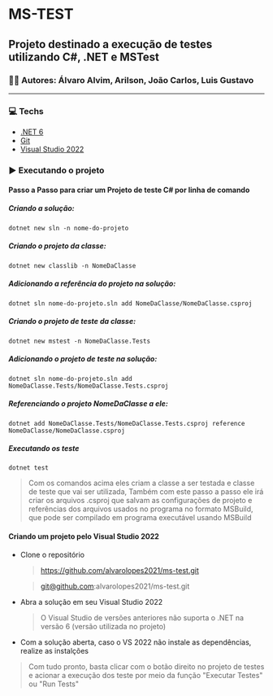 # MS-TEST

## Projeto destinado a execução de testes utilizando C#, .NET e MSTest

### 👨‍💻 Autores: Álvaro Alvim, Arilson, João Carlos, Luis Gustavo

______

### 💻 Techs
 * [.NET 6](https://dotnet.microsoft.com/en-us/)
 * [Git](https://git-scm.com/)
 * [Visual Studio 2022](https://visualstudio.microsoft.com/pt-br/vs/)

### ▶ Executando o projeto

####  Passo a Passo para criar um Projeto de teste C# por linha de comando

##### Criando a solução:

    dotnet new sln -n nome-do-projeto

##### Criando o projeto da classe:

    dotnet new classlib -n NomeDaClasse

##### Adicionando a referência do projeto na solução:

    dotnet sln nome-do-projeto.sln add NomeDaClasse/NomeDaClasse.csproj

##### Criando o projeto de teste da classe:

    dotnet new mstest -n NomeDaClasse.Tests

##### Adicionando o projeto de teste na solução: 

    dotnet sln nome-do-projeto.sln add NomeDaClasse.Tests/NomeDaClasse.Tests.csproj

##### Referenciando o projeto NomeDaClasse a ele:

	dotnet add NomeDaClasse.Tests/NomeDaClasse.Tests.csproj reference NomeDaClasse/NomeDaClasse.csproj


##### Executando os teste

	dotnet test

 > Com os comandos acima eles criam a classe a ser testada e classe de teste que vai ser utilizada,
Também com este passo a passo ele irá criar os arquivos .csproj que salvam as configurações de 
projeto e referências dos arquivos usados no programa no formato MSBuild, que pode ser compilado
em programa executável usando MSBuild


#### Criando um projeto pelo Visual Studio 2022

 * Clone o repositório 
 
	> https://github.com/alvarolopes2021/ms-test.git 

	> git@github.com:alvarolopes2021/ms-test.git	 

 * Abra a solução em seu Visual Studio 2022 
	 > O Visual Studio de versões anteriores não suporta o .NET na versão 6 (versão utilizada no projeto)
	 
 * Com a solução aberta, caso o VS 2022 não instale as dependências, realize as instalções
 

 > Com tudo pronto, basta clicar com o botão direito no projeto de testes e acionar a execução dos teste por meio da função "Executar Testes" ou "Run Tests"